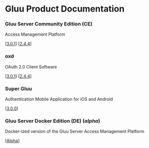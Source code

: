# Gluu Product Documentation

### Gluu Server Community Edition (CE) 
Access Management Platform
		
[[3.0.1](./ce/3.0.1)] 	[[2.4.4](./ce/2.4.4)]


### oxd 
OAuth 2.0 Client Software

[[3.0.1](./oxd/3.0.1)]  [[2.4.4](./oxd/2.4.4)]


### Super Gluu 
Authentication Mobile Application for iOS and Android

[[3.0.0](./supergluu/3.0.0)]


### Gluu Server Docker Edition (DE) (*alpha*)
Docker-ized version of the Gluu Server Access Management Platform  

[[Alpha](./de/alpha)]


